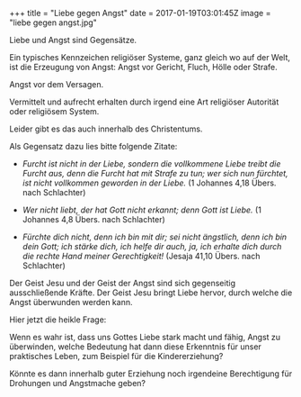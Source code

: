 +++
title = "Liebe gegen Angst"
date = 2017-01-19T03:01:45Z
image = "liebe gegen angst.jpg"

Liebe und Angst sind Gegensätze.

Ein typisches Kennzeichen religiöser Systeme, ganz gleich wo auf der Welt, ist die Erzeugung von Angst: Angst vor Gericht, Fluch, Hölle oder Strafe. 

Angst vor dem Versagen. 

Vermittelt und aufrecht erhalten durch irgend eine Art religiöser Autorität oder religiösem System.

Leider gibt es das auch innerhalb des Christentums.

Als Gegensatz dazu lies bitte folgende Zitate:

- *Furcht ist nicht in der Liebe, sondern die vollkommene Liebe treibt die Furcht aus, denn die Furcht hat mit Strafe zu tun; wer sich nun fürchtet, ist nicht vollkommen geworden in der Liebe.* (1 Johannes 4,18 Übers. nach Schlachter)

- *Wer nicht liebt, der hat Gott nicht erkannt; denn Gott ist Liebe.* (1 Johannes 4,8 Übers. nach Schlachter)

- *Fürchte dich nicht, denn ich bin mit dir; sei nicht ängstlich, denn ich bin dein Gott; ich stärke dich, ich helfe dir auch, ja, ich erhalte dich durch die rechte Hand meiner Gerechtigkeit!* 
(Jesaja 41,10 Übers. nach Schlachter)

Der Geist Jesu und der Geist der Angst sind sich gegenseitig ausschließende Kräfte. Der Geist Jesu bringt Liebe hervor, durch welche die Angst überwunden werden kann.

Hier jetzt die heikle Frage:

Wenn es wahr ist, dass uns Gottes Liebe stark macht und fähig, Angst zu überwinden, welche Bedeutung hat dann diese Erkenntnis für unser praktisches Leben, zum Beispiel für die Kindererziehung? 

Könnte es dann innerhalb guter Erziehung noch irgendeine Berechtigung für Drohungen und Angstmache geben?